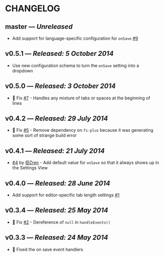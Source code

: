 # CHANGELOG

## **master** &mdash; *Unreleased*

* Add support for language-specific configuration for `onSave` [#9](https://github.com/lee-dohm/tabs-to-spaces/issues/9)

## **v0.5.1** &mdash; *Released: 5 October 2014*

* Use new configuration schema to turn the `onSave` setting into a dropdown

## **v0.5.0** &mdash; *Released: 3 October 2014*

* :bug: Fix [#7](https://github.com/lee-dohm/tabs-to-spaces/issues/7) - Handles any mixture of tabs or spaces at the beginning of lines

## **v0.4.2** &mdash; *Released: 29 July 2014*

* :bug: Fix [#5](https://github.com/lee-dohm/tabs-to-spaces/issues/5) - Remove dependency on `fs-plus` because it was generating some sort of strange build error

## **v0.4.1** &mdash; *Released: 21 July 2014*

* [#4](https://github.com/lee-dohm/tabs-to-spaces/pull/4) by [@Zren](https://github.com/Zren) - Add default value for `onSave` so that it always shows up in the Settings View

## **v0.4.0** &mdash; *Released: 28 June 2014*

* Add support for editor-specific tab length settings [#1](https://github.com/lee-dohm/tabs-to-spaces/issues/1)

## **v0.3.4** &mdash; *Released: 25 May 2014*

* :bug: Fix [#2](https://github.com/lee-dohm/tabs-to-spaces/issues/2) - Dereference of `null` in `handleEvents()`

## **v0.3.3** &mdash; *Released: 24 May 2014*

* :bug: Fixed the on save event handlers
